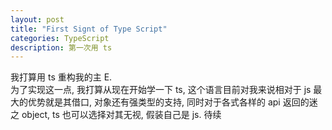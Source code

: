 ```yaml
---
layout: post
title: "First Signt of Type Script"
categories: TypeScript
description: 第一次用 ts
---
```


我打算用 ts 重构我的主 E.  
为了实现这一点, 我打算从现在开始学一下 ts, 这个语言目前对我来说相对于 js 最大的优势就是其借口, 对象还有强类型的支持, 同时对于各式各样的 api 返回的迷之 object, ts 也可以选择对其无视, 假装自己是 js.
待续

